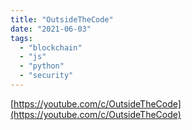 ```yaml
---
title: "OutsideTheCode"
date: "2021-06-03"
tags:
  - "blockchain"
  - "js"
  - "python"
  - "security"
---
```


[https://youtube.com/c/OutsideTheCode](https://youtube.com/c/OutsideTheCode)
